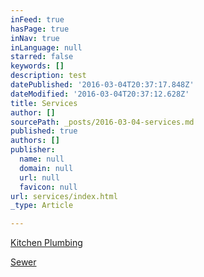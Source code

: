 ```yaml
---
inFeed: true
hasPage: true
inNav: true
inLanguage: null
starred: false
keywords: []
description: test
datePublished: '2016-03-04T20:37:17.848Z'
dateModified: '2016-03-04T20:37:12.628Z'
title: Services
author: []
sourcePath: _posts/2016-03-04-services.md
published: true
authors: []
publisher:
  name: null
  domain: null
  url: null
  favicon: null
url: services/index.html
_type: Article

---
```

[Kitchen Plumbing][0]

[Sewer][1]

[0]: 04350b0b-a016-42db-90b5-d817df6396af
[1]: https://thegrid.ai/water-heater-repair-in-little-rock/1c96093c-babc-4d84-9b22-72f52b37d576/